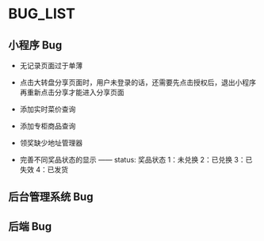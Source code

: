 # BUG_LIST

## 小程序 Bug

- 无记录页面过于单薄

- 点击大转盘分享页面时，用户未登录的话，还需要先点击授权后，退出小程序再重新点击分享才能进入分享页面

- 添加实时菜价查询

- 添加专柜商品查询

- 领奖缺少地址管理器

- 完善不同奖品状态的显示 —— status: 奖品状态 1：未兑换 2：已兑换 3：已失效 4：已发货

<!-- - 添加物流查询 -->

## 后台管理系统 Bug

<!-- - 录入奖品物流单号时，需要录入物流公司 -->

## 后端 Bug

